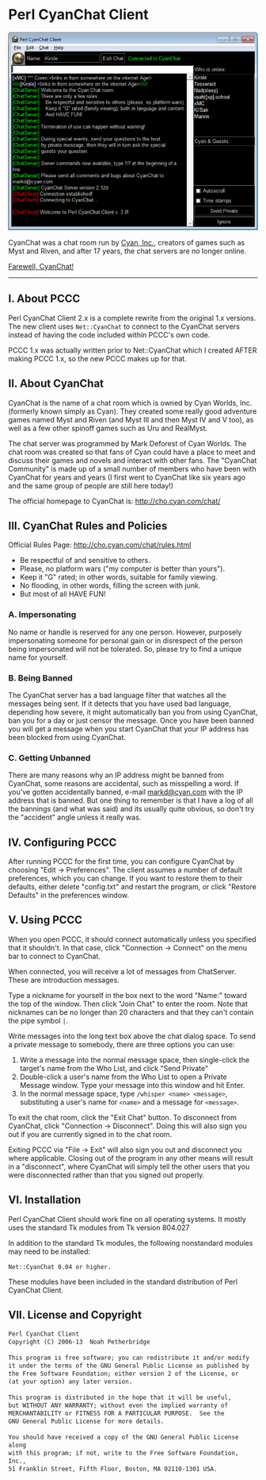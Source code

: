# Perl CyanChat Client

![Screenshot](https://raw.githubusercontent.com/kirsle/PCCC/master/screenshot.png)

CyanChat was a chat room run by [Cyan, Inc.](http://cyan.com/), creators of
games such as Myst and Riven, and after 17 years, the chat servers are
no longer online.

[Farewell, CyanChat!](http://mystonline.com/forums/viewtopic.php?p=402386)

--------------------------------------------------------------------------------

## I. About PCCC

Perl CyanChat Client 2.x is a complete rewrite from the original
1.x versions. The new client uses `Net::CyanChat` to connect to
the CyanChat servers instead of having the code included within
PCCC's own code.

PCCC 1.x was actually written prior to Net::CyanChat which I
created AFTER making PCCC 1.x, so the new PCCC makes up for that.

## II. About CyanChat

CyanChat is the name of a chat room which is owned by Cyan Worlds,
Inc. (formerly known simply as Cyan). They created some really good
adventure games named Myst and Riven (and Myst III and then Myst IV
and V too), as well as a few other spinoff games such as Uru and
RealMyst.

The chat server was programmed by Mark Deforest of Cyan Worlds. The
chat room was created so that fans of Cyan could have a place to
meet and discuss their games and novels and interact with other fans.
The "CyanChat Community" is made up of a small number of members who
have been with CyanChat for years and years (I first went to CyanChat
like six years ago and the same group of people are still here today!)

The official homepage to CyanChat is:  http://cho.cyan.com/chat/

## III. CyanChat Rules and Policies

Official Rules Page: http://cho.cyan.com/chat/rules.html

* Be respectful of and sensitive to others.
* Please, no platform wars ("my computer is better than yours").
* Keep it "G" rated; in other words, suitable for family viewing.
* No flooding, in other words, filling the screen with junk.
* But most of all HAVE FUN!

### A. Impersonating

No name or handle is reserved for any one person.
However, purposely impersonating someone for personal
gain or in disrespect of the person being impersonated
will not be tolerated. So, please try to find a
unique name for yourself.

### B. Being Banned

The CyanChat server has a bad language filter that
watches all the messages being sent. If it detects
that you have used bad language, depending how severe,
it might automatically ban you from using CyanChat,
ban you for a day or just censor the message. Once
you have been banned you will get a message when you
start CyanChat that your IP address has been blocked
from using CyanChat.

### C. Getting Unbanned

There are many reasons why an IP address might be banned
from CyanChat, some reasons are accidental, such as misspelling
a word. If you've gotten accidentally banned, e-mail markd@cyan.com
with the IP address that is banned. But one thing to
remember is that I have a log of all the bannings (and what
was said) and its usually quite obvious, so don't try the
"accident" angle unless it really was.

## IV. Configuring PCCC

After running PCCC for the first time, you can configure CyanChat
by choosing "Edit -> Preferences". The client assumes a number of default
preferences, which you can change. If you want to restore them to their
defaults, either delete "config.txt" and restart the program, or click
"Restore Defaults" in the preferences window.

## V. Using PCCC

When you open PCCC, it should connect automatically unless you specified
that it shouldn't. In that case, click "Connection -> Connect" on the menu
bar to connect to CyanChat.

When connected, you will receive a lot of messages from ChatServer. These
are introduction messages.

Type a nickname for yourself in the box next to the word "Name:" toward
the top of the window. Then click "Join Chat" to enter the room. Note that
nicknames can be no longer than 20 characters and that they can't contain
the pipe symbol `|`.

Write messages into the long text box above the chat dialog space. To send
a private message to somebody, there are three options you can use:

1. Write a message into the normal message space, then single-click
			the target's name from the Who List, and click "Send Private"
2. Double-click a user's name from the Who List to open a Private
			Message window. Type your message into this window and hit Enter.
3. In the normal message space, type `/whisper <name> <message>`,
			substituting a user's name for `<name>` and a message for `<message>`.

To exit the chat room, click the "Exit Chat" button. To disconnect from
CyanChat, click "Connection -> Disconnect". Doing this will also sign you
out if you are currently signed in to the chat room.

Exiting PCCC via "File -> Exit" will also sign you out and disconnect you
where applicable. Closing out of the program in any other means will result
in a "disconnect", where CyanChat will simply tell the other users that you
were disconnected rather than that you signed out properly.

## VI. Installation

Perl CyanChat Client should work fine on all operating systems. It mostly
uses the standard Tk modules from Tk version 804.027

In addition to the standard Tk modules, the following nonstandard modules
may need to be installed:

	Net::CyanChat 0.04 or higher.

These modules have been included in the standard distribution of
Perl CyanChat Client.

## VII. License and Copyright

    Perl CyanChat Client
    Copyright (C) 2006-13  Noah Petherbridge

    This program is free software; you can redistribute it and/or modify
    it under the terms of the GNU General Public License as published by
    the Free Software Foundation; either version 2 of the License, or
    (at your option) any later version.

    This program is distributed in the hope that it will be useful,
    but WITHOUT ANY WARRANTY; without even the implied warranty of
    MERCHANTABILITY or FITNESS FOR A PARTICULAR PURPOSE.  See the
    GNU General Public License for more details.

    You should have received a copy of the GNU General Public License along
    with this program; if not, write to the Free Software Foundation, Inc.,
    51 Franklin Street, Fifth Floor, Boston, MA 02110-1301 USA.
